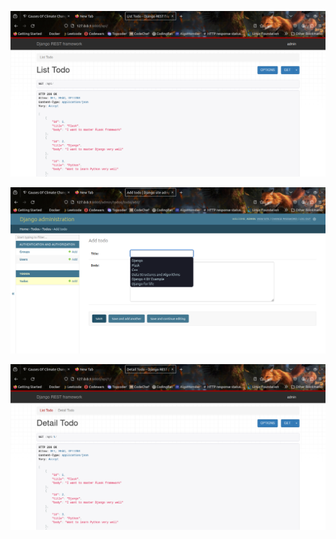 ![Screenshot_2.png](images/Screenshot_2.png)

![Screenshot_3.png](images/Screenshot_3.png)

![Screenshot_4.png](images/Screenshot_4.png)
